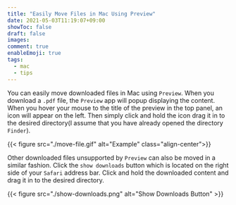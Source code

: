 ```yaml
---
title: "Easily Move Files in Mac Using Preview"
date: 2021-05-03T11:19:07+09:00
showToc: false
draft: false
images:
comment: true
enableEmoji: true
tags:
  - mac
  - tips
---
```


You can easily move downloaded files in Mac using `Preview`. When you download a `.pdf` file, the `Preview` app will popup displaying the content. When you hover your mouse to the title of the preview in the top panel, an icon will appear on the left. Then simply click and hold the icon drag it in to the desired directory(I assume that you have already opened the directory `Finder`).

{{< figure src="./move-file.gif" alt="Example" class="align-center">}}

Other downloaded files unsupported by `Preview` can also be moved in a similar fashion. Click the `show downloads` button which is located on the right side of your `Safari` address bar. Click and hold the downloaded content and drag it in to the desired directory.

{{< figure src="./show-downloads.png" alt="Show Downloads Button" >}}
